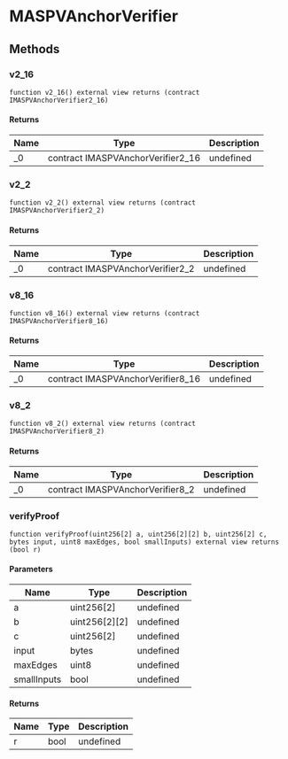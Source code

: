 # MASPVAnchorVerifier









## Methods

### v2_16

```solidity
function v2_16() external view returns (contract IMASPVAnchorVerifier2_16)
```






#### Returns

| Name | Type | Description |
|---|---|---|
| _0 | contract IMASPVAnchorVerifier2_16 | undefined

### v2_2

```solidity
function v2_2() external view returns (contract IMASPVAnchorVerifier2_2)
```






#### Returns

| Name | Type | Description |
|---|---|---|
| _0 | contract IMASPVAnchorVerifier2_2 | undefined

### v8_16

```solidity
function v8_16() external view returns (contract IMASPVAnchorVerifier8_16)
```






#### Returns

| Name | Type | Description |
|---|---|---|
| _0 | contract IMASPVAnchorVerifier8_16 | undefined

### v8_2

```solidity
function v8_2() external view returns (contract IMASPVAnchorVerifier8_2)
```






#### Returns

| Name | Type | Description |
|---|---|---|
| _0 | contract IMASPVAnchorVerifier8_2 | undefined

### verifyProof

```solidity
function verifyProof(uint256[2] a, uint256[2][2] b, uint256[2] c, bytes input, uint8 maxEdges, bool smallInputs) external view returns (bool r)
```





#### Parameters

| Name | Type | Description |
|---|---|---|
| a | uint256[2] | undefined
| b | uint256[2][2] | undefined
| c | uint256[2] | undefined
| input | bytes | undefined
| maxEdges | uint8 | undefined
| smallInputs | bool | undefined

#### Returns

| Name | Type | Description |
|---|---|---|
| r | bool | undefined




